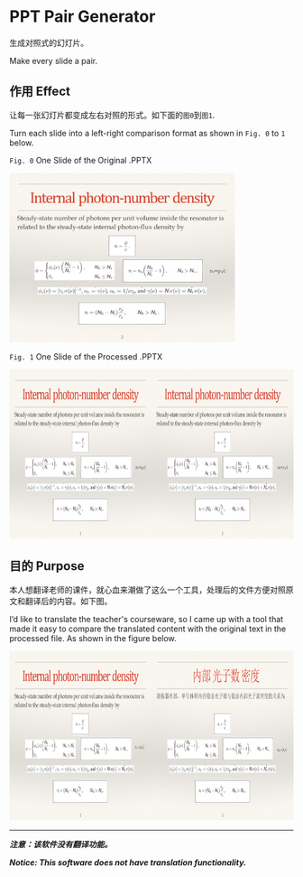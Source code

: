 # PPT Pair Generator
 
 生成对照式的幻灯片。
 
 Make every slide a pair.

## 作用  Effect

让每一张幻灯片都变成左右对照的形式。如下面的`图0`到`图1`.

Turn each slide into a left-right comparison format as shown in `Fig. 0` to `1` below.

`Fig. 0` One Slide of the Original .PPTX

<img src="doc/p0.png" height="300px">

`Fig. 1` One Slide of the Processed .PPTX

<img src="doc/p1.png" height="300px">

## 目的  Purpose

本人想翻译老师的课件，就心血来潮做了这么一个工具，处理后的文件方便对照原文和翻译后的内容。如下图。

I’d like to translate the teacher's courseware, so I came up with a tool that made it easy to compare the translated content with the original text in the processed file. As shown in the figure below.

<img src="doc/p2.png" height="300px">

---

***注意：该软件没有翻译功能。***

***Notice: This software does not have translation functionality.***